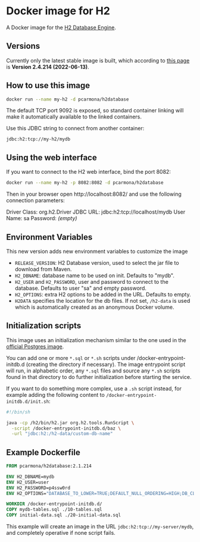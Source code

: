 # Docker image for H2

A Docker image for the [H2 Database Engine](http://www.h2database.com/).

## Versions

Currently only the latest stable image is built, which according to
[this page](http://www.h2database.com/html/download.html) is
**Version 2.4.214 (2022-06-13)**.

## How to use this image

```sh
docker run --name my-h2 -d pcarmona/h2database
```

The default TCP port 9092 is exposed, so standard container linking will make it
automatically available to the linked containers.

Use this JDBC string to connect from another container:

```
jdbc:h2:tcp://my-h2/mydb
```

## Using the web interface

If you want to connect to the H2 web interface, bind the port 8082:

```sh
docker run --name my-h2 -p 8082:8082 -d pcarmona/h2database
```

Then in your browser open http://localhost:8082/ and use the following
connection parameters:

Driver Class: org.h2.Driver
JDBC URL: jdbc:h2:tcp://localhost/mydb
User Name: sa
Password: _(empty)_

## Environment Variables

This new version adds new environment variables to customize the image

- `RELEASE_VERSION`: H2 Database version, used to select the jar file to
download from Maven.
- `H2_DBNAME`: database name to be used on init. Defaults to "mydb".
- `H2_USER` and `H2_PASSWORD`, user and password to connect to the database.
Defaults to user "sa" and empty password.
- `H2_OPTIONS`: extra H2 options to be added in the URL. Defaults to
empty.
- `H2DATA` specifies the location for the db files. If not set, `/h2-data` is used
which is automatically created as an anonymous Docker volume.

## Initialization scripts

This image uses an initialization mechanism similar to the one used in the
[official Postgres image](https://hub.docker.com/_/postgres/).

You can add one or more `*.sql` or `*.sh` scripts under
/docker-entrypoint-initdb.d (creating the directory if necessary). The image
entrypoint script will run, in alphabetic order, any `*.sql` files and source
any `*.sh` scripts found in that directory to do further initialization before
starting the service.

If you want to do something more complex, use a `.sh` script instead, for
example adding the following content to `/docker-entrypoint-initdb.d/init.sh`:

```sh
#!/bin/sh

java -cp /h2/bin/h2.jar org.h2.tools.RunScript \
  -script /docker-entrypoint-initdb.d/baz \
  -url "jdbc:h2:/h2-data/custom-db-name"
```

## Example Dockerfile

```dockerfile
FROM pcarmona/h2database:2.1.214

ENV H2_DBNAME=mydb
ENV H2_USER=user
ENV H2_PASSWORD=p4ssw0rd
ENV H2_OPTIONS="DATABASE_TO_LOWER=TRUE;DEFAULT_NULL_ORDERING=HIGH;DB_CLOSE_ON_EXIT=FALSE"

WORKDIR /docker-entrypoint-initdb.d/
COPY mydb-tables.sql ./10-tables.sql
COPY initial-data.sql ./20-initial-data.sql
```
This example will create an image in the URL `jdbc:h2:tcp://my-server/mydb`, and completely
operative if none script fails.
